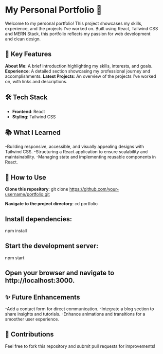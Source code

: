 # My Personal Portfolio 🌟
Welcome to my personal portfolio! This project showcases my skills, experience, and the projects I’ve worked on. Built using React, Tailwind CSS and MERN Stack, this portfolio reflects my passion for web development and clean design.

## **🚀 Key Features**

**About Me**: A brief introduction highlighting my skills, interests, and goals.
**Experience**: A detailed section showcasing my professional journey and accomplishments.
**Latest Projects**: An overview of the projects I’ve worked on, with links and descriptions.

## 🛠 Tech Stack

- **Frontend**: React
- **Styling**: Tailwind CSS

## 📚 What I Learned

-Building responsive, accessible, and visually appealing designs with Tailwind CSS.
-Structuring a React application to ensure scalability and maintainability.
-Managing state and implementing reusable components in React.

## 🔧 How to Use

**Clone this repository**: git clone https://github.com/your-username/portfolio.git

**Navigate to the project directory**: cd portfolio

## Install dependencies:

npm install

## Start the development server:

npm start

## Open your browser and navigate to http://localhost:3000.

## ✨ Future Enhancements

-Add a contact form for direct communication.
-Integrate a blog section to share insights and tutorials.
-Enhance animations and transitions for a smoother user experience.

## 🤝 Contributions
Feel free to fork this repository and submit pull requests for improvements!









